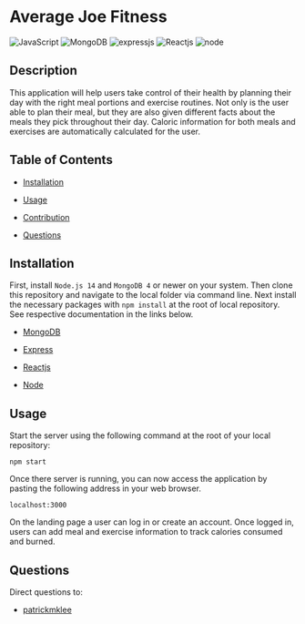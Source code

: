 # Average Joe Fitness

![JavaScript](https://img.shields.io/badge/JavaScript-ES6-green)
![MongoDB](https://img.shields.io/badge/MySQL-8-blue)
![expressjs](https://img.shields.io/badge/express-4-blue)
![Reactjs](https://img.shields.io/badge/React-16-blue)
![node](https://img.shields.io/badge/node-14-green)

## Description

This application will help users take control of their health by planning their day with the right meal portions and exercise routines. Not only is the user able to plan their meal, but they are also given different facts about the meals they pick throughout their day. Caloric information for both meals and exercises are automatically calculated for the user. 

## Table of Contents

  * [Installation](#installation)

  * [Usage](#usage)

  * [Contribution](#contribution)

  * [Questions](#questions)

## Installation

First, install `Node.js 14` and `MongoDB 4` or newer on your system. Then clone this repository and navigate to the local folder via command line. Next install the necessary packages with `npm install` at the root of local repository. See respective documentation in the links below.

* [MongoDB](https://docs.mongodb.com/manual/)

* [Express](https://expressjs.com/)

* [Reactjs](https://reactjs.org/docs/getting-started.html)

* [Node](https://nodejs.org/en/)

## Usage

Start the server using the following command at the root of your local repository:

```
npm start
```

Once there server is running, you can now access the application by pasting the following address in your web browser.

```
localhost:3000
```

On the landing page a user can log in or create an account. Once logged in, users can add meal and exercise information to track calories consumed and burned.

## Questions

Direct questions to:

* [patrickmklee](https://github.com/patrickmklee)